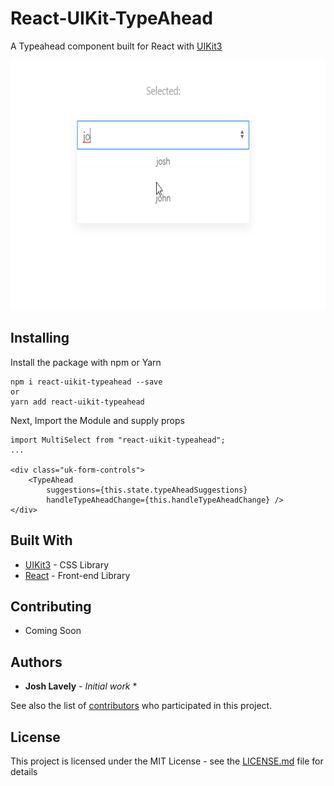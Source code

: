 # React-UIKit-TypeAhead

A Typeahead component built for React with [UIKit3](https://https://getuikit.com/)
<p align="center">
  <img width="600" height="400" src="typeAhead.gif">
</p>

## Installing

Install the package with npm or Yarn

```React
npm i react-uikit-typeahead --save
or
yarn add react-uikit-typeahead

```

Next, Import the Module and supply props

```React
import MultiSelect from "react-uikit-typeahead";
...

<div class="uk-form-controls">
    <TypeAhead
        suggestions={this.state.typeAheadSuggestions}
        handleTypeAheadChange={this.handleTypeAheadChange} />
</div>
```

## Built With

* [UIKit3](http://www.dropwizard.io/1.0.2/docs/) - CSS Library
* [React](https://maven.apache.org/) - Front-end Library

## Contributing

* Coming Soon

## Authors

* **Josh Lavely** - *Initial work*  *

See also the list of [contributors](https://github.com/Azayzel/react-uikit-multiselect) who participated in this project.

## License

This project is licensed under the MIT License - see the [LICENSE.md](LICENSE.md) file for details
